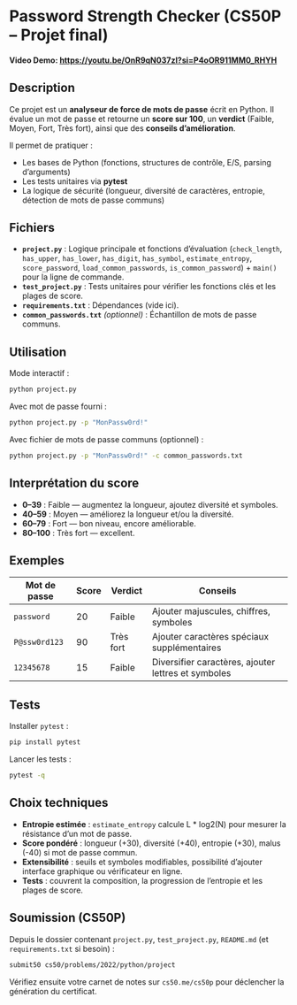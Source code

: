 # Password Strength Checker (CS50P – Projet final)

#### Video Demo: https://youtu.be/OnR9qN037zI?si=P4oOR911MM0_RHYH

## Description

Ce projet est un **analyseur de force de mots de passe** écrit en Python. Il évalue un mot de passe et retourne un **score sur 100**, un **verdict** (Faible, Moyen, Fort, Très fort), ainsi que des **conseils d’amélioration**.

Il permet de pratiquer :

* Les bases de Python (fonctions, structures de contrôle, E/S, parsing d’arguments)
* Les tests unitaires via **pytest**
* La logique de sécurité (longueur, diversité de caractères, entropie, détection de mots de passe communs)

## Fichiers

* **`project.py`** : Logique principale et fonctions d’évaluation (`check_length`, `has_upper`, `has_lower`, `has_digit`, `has_symbol`, `estimate_entropy`, `score_password`, `load_common_passwords`, `is_common_password`) + `main()` pour la ligne de commande.
* **`test_project.py`** : Tests unitaires pour vérifier les fonctions clés et les plages de score.
* **`requirements.txt`** : Dépendances (vide ici).
* **`common_passwords.txt`** *(optionnel)* : Échantillon de mots de passe communs.

## Utilisation

Mode interactif :

```bash
python project.py
```

Avec mot de passe fourni :

```bash
python project.py -p "MonPassw0rd!"
```

Avec fichier de mots de passe communs (optionnel) :

```bash
python project.py -p "MonPassw0rd!" -c common_passwords.txt
```

## Interprétation du score

* **0–39** : Faible — augmentez la longueur, ajoutez diversité et symboles.
* **40–59** : Moyen — améliorez la longueur et/ou la diversité.
* **60–79** : Fort — bon niveau, encore améliorable.
* **80–100** : Très fort — excellent.

## Exemples

| Mot de passe  | Score | Verdict   | Conseils                                            |
| ------------- | ----- | --------- | --------------------------------------------------- |
| `password`    | 20    | Faible    | Ajouter majuscules, chiffres, symboles              |
| `P@ssw0rd123` | 90    | Très fort | Ajouter caractères spéciaux supplémentaires         |
| `12345678`    | 15    | Faible    | Diversifier caractères, ajouter lettres et symboles |

## Tests

Installer `pytest` :

```bash
pip install pytest
```

Lancer les tests :

```bash
pytest -q
```

## Choix techniques

* **Entropie estimée** : `estimate_entropy` calcule L \* log2(N) pour mesurer la résistance d’un mot de passe.
* **Score pondéré** : longueur (+30), diversité (+40), entropie (+30), malus (-40) si mot de passe commun.
* **Extensibilité** : seuils et symboles modifiables, possibilité d’ajouter interface graphique ou vérificateur en ligne.
* **Tests** : couvrent la composition, la progression de l’entropie et les plages de score.

## Soumission (CS50P)

Depuis le dossier contenant `project.py`, `test_project.py`, `README.md` (et `requirements.txt` si besoin) :

```bash
submit50 cs50/problems/2022/python/project
```

Vérifiez ensuite votre carnet de notes sur `cs50.me/cs50p` pour déclencher la génération du certificat.
